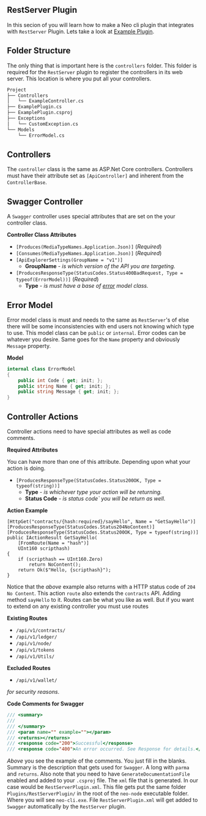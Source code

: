 ## RestServer Plugin
In this secion of you will learn how to make a Neo cli plugin that integrates with `RestServer` Plugin.
Lets take a look at [Example Plugin](/examples/RestServerPlugin).


## Folder Structure
The only thing that is important here is the `controllers` folder. This folder is required for the `RestServer`
plugin to register the controllers in its web server. This location is where you put all your controllers.

```bash
Project
├── Controllers
│   └── ExampleController.cs
├── ExamplePlugin.cs
├── ExamplePlugin.csproj
├── Exceptions
│   └── CustomException.cs
└── Models
    └── ErrorModel.cs
```

## Controllers
The `controller` class is the same as ASP.Net Core controllers. Controllers must have their attribute set
as `[ApiController]` and inherent from the `ControllerBase`.

## Swagger Controller
A `Swagger` controller uses special attributes that are set on the your controller class.

**Controller Class Attributes**
- `[Produces(MediaTypeNames.Application.Json)]` (_Required_)
- `[Consumes(MediaTypeNames.Application.Json)]` (_Required_)
- `[ApiExplorerSettings(GroupName = "v1")]`
  - **GroupName** - _is which version of the API you are targeting._
- `[ProducesResponseType(StatusCodes.Status400BadRequest, Type = typeof(ErrorModel))]` (_Required_)
  - **Type** - _is must have a base of [error](#error-model) model class._

## Error Model
Error model class is must and needs to the same as `RestServer`'s of else there will be some inconsistencies
with end users not knowing which type to use. This model class can be `public` or `internal`. Error codes
can be whatever you desire. Same goes for the `Name` property and obviously `Message` property.

**Model**
```csharp
internal class ErrorModel
{
    public int Code { get; init; };
    public string Name { get; init; };
    public string Message { get; init; };
}
```

## Controller Actions
Controller actions need to have special attributes as well as code comments.

**Required Attributes**

You can have more than one of this attribute. Depending upon what your action is doing.
- `[ProducesResponseType(StatusCodes.Status200OK, Type = typeof(string))]`
  - **Type** - _is whichever type your action will be returning._
  - **Status Code** - _is status code` you will be return as well._

**Action Example**
```charp
[HttpGet("contracts/{hash:required}/sayHello", Name = "GetSayHello")]
[ProducesResponseType(StatusCodes.Status204NoContent)]
[ProducesResponseType(StatusCodes.Status200OK, Type = typeof(string))]
public IActionResult GetSayHello(
    [FromRoute(Name = "hash")]
    UInt160 scripthash)
{
    if (scripthash == UInt160.Zero)
        return NoContent();
    return Ok($"Hello, {scripthash}");
}
```
Notice that the _above_ example also returns with a HTTP status code of `204 No Content`.
This action `route` also extends the `contracts` API. Adding method `sayHello` to it. Routes
can be what you like as well. But if you want to extend on any existing controller you must use
routes

**Existing Routes**
- `/api/v1/contracts/`
- `/api/v1/ledger/`
- `/api/v1/node/`
- `/api/v1/tokens`
- `/api/v1/Utils/`

**Excluded Routes**
- `/api/v1/wallet/`

_for security reasons_.

**Code Comments for Swagger**
```csharp
/// <summary>
/// 
/// </summary>
/// <param name="" example=""></param>
/// <returns></returns>
/// <response code="200">Successful</response>
/// <response code="400">An error occurred. See Response for details.</response>
```
_Above_ you see the example of the comments. You just fill in the blanks. Summary is the
description that gets used for `Swagger`. A long with `parma` and `returns`. Also note that
you need to have `GenerateDocumentationFile` enabled and added to your `.csproj` file. The
`xml` file that is generated. In our case would be `RestServerPlugin.xml`. This file gets put
the same folder `Plugins/RestServerPlugin/` in the root of the `neo-node` executable folder.
Where you will see `neo-cli.exe`. File `RestServerPlugin.xml` will get added to `Swagger`
automatically by the `RestServer` plugin.
